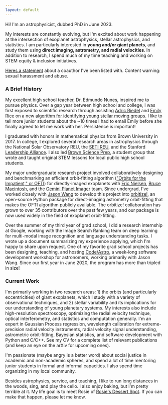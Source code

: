 ```yaml
---
layout: default
---
```


Hi! I'm an astrophysicist, dubbed PhD in June 2023. 

My interests are constantly evolving, but I'm excited about work happening at the intersection of exoplanet astrophysics, stellar astrophysics, and statistics. I am particularly interested in **young and/or giant planets**, and study them using **direct imaging, astrometry, and radial velocities**. In addition to research, I spend much of my time teaching and working on STEM equity & inclusion initiatives.

<a href="./statement.html">Heres a statement</a> about a coauthor I've been listed with. Content warning: sexual harassment and abuse.


### A Brief History

My excellent high school teacher, Dr. Edmundo Nunes, inspired me to pursue physics. Over a gap year between high school and college, I was first exposed to scientific research through assisting [Adric Riedel](https://adricriedel.com/about-me.html) and [Emily Rice](https://www.amnh.org/research/staff-directory/emily-l-rice) on a new [algorithm for identifying young stellar moving groups](https://www.google.com/url?q=http%3A%2F%2Fadsabs.harvard.edu%2Fabs%2F2017AJ....153...95R&sa=D). I like to tell more junior students about the ~10 times I had to email Emily before she finally agreed to let me work with her. Persistence is important! 

I graduated with honors in mathematical physics from Brown University in 2017. In college, I explored several research areas in astrophysics through the National Solar Observatory REU, the [SETI REU](https://www.seti.org/research-experience-undergraduates), and the Stanford [Leadership Alliance](https://www.google.com/url?q=https%3A%2F%2Fwww.theleadershipalliance.org%2F&sa=D). I also led [Brown Science Prep](https://sites.google.com/brown.edu/bsp/what-we-do), a student group that wrote and taught original STEM lessons for local public high school students. 

My major undergraduate research project involved collaboratively designing and benchmarking an efficient orbit-fitting algorithm (["Orbits for the Impatient," or OFTI](https://arxiv.org/abs/1703.10653)) for directly-imaged exoplanets with [Eric Nielsen](https://astro.nmsu.edu/directory/eric-nielsen.html), [Bruce Macintosh](https://www.astro.ucsc.edu/faculty/index.php?uid=bamacint), and the [Gemini Planet Imager](http://planetimager.org/) team. Since undergrad, I've worked closely with [Jason Wang](https://jasonwang.space/#home) to develop this project into [orbitize!](https://orbitize.readthedocs.io/en/latest/), an open-source Python package for direct-imaging astrometry orbit-fitting that makes the OFTI algorithm publicly available. The orbitize! collaboration has grown to over 35 contributors over the past few years, and our package is now used widely in the field of exoplanet orbit-fitting.

Over the summer of my third year of grad school, I did a research internship at Google, working with the Image Search Ranking team on deep learning for multi-modal image recognition and language understanding tasks. I wrote up a document summarizing my experience applying, which I'm happy to share upon request.
One of my favorite grad school projects has been designing, teaching, and hosting [Code/Astro](https://semaphorep.github.io/codeastro/), a week-long software development workshop for astronomers, working primarily with Jason Wang. Since our first year in June 2020, the program has more than tripled in size!

### Current Work

I'm primarily working in two research areas: 1) the orbits (and particularly eccentricities) of giant exoplanets, which I study with a variety of observational techniques, and 2) stellar variability and its implications for our understanding of young planetary systems. My interests also include high-resolution spectroscopy, optimizing the radial velocity technique, optical interferometry, and statistics and computation generally. I'm an expert in Gaussian Process regression, wavelength calibration for extreme-precision radial velocity instruments, radial velocity signal understanding, astrometric orbit-fitting, Bayesian statistics, and software development with Python and C/C++. See my CV for a complete list of relevant publications (and keep an eye on the arXiv for upcoming ones).

I'm passionate (maybe angry is a better word) about social justice in academic and non-academic spheres, and spend a lot of time mentoring junior students in formal and informal capacities. I also spend time organizing in my local community.

Besides astrophysics, service, and teaching, I like to run long distances in the woods, sing, and play the cello. I also enjoy baking, but I'm pretty terrible at it. My life goal is to meet Rosie of [Rosie's Dessert Spot](https://www.youtube.com/channel/UCgb5iuoTbltGVJk4bUKtSZQ). If you can make that happen, please let me know.

